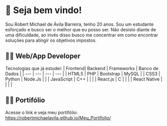 # :checkered_flag: Seja bem vindo!
Sou Robert Michael de Ávila Barreira, tenho 20 anos. Sou um estudante esforçado e busco ser o melhor que eu posso ser. Não desisto diante de uma dificuldade, ao invés disso busco me concentrar em como encontrar soluções para atingir os objetivos impostos.
## :technologist: Web/App Developer
Tecnologias que já estudei:
| Frontend| Backend | Frameworks | Banco de Dados |
| --- | --- | --- | --- |
| HTML5 | PHP |  Bootstrap  |  MySQL  |
| CSS3 | Python | Node.Js | |
| JavaScript | C++ |   |    |
| React.js | C |   |   |
| React Native |  |  |   |
## :technologist: Portifólio
Acesse o link e veja meu portifólio:
https://robertmichaelavila.github.io/Meu_Portifolio/

